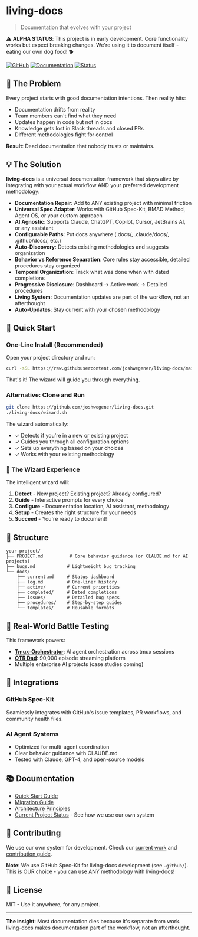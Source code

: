 # living-docs

> Documentation that evolves with your project

⚠️ **ALPHA STATUS**: This project is in early development. Core functionality works but expect breaking changes. We're using it to document itself - eating our own dog food! 🐕

[![GitHub](https://img.shields.io/github/license/joshwegener/living-docs)](LICENSE)
[![Documentation](https://img.shields.io/badge/docs-living-brightgreen)](docs/current.md)
[![Status](https://img.shields.io/badge/status-alpha-orange)](docs/current.md)

## 🎯 The Problem

Every project starts with good documentation intentions. Then reality hits:
- Documentation drifts from reality
- Team members can't find what they need
- Updates happen in code but not in docs
- Knowledge gets lost in Slack threads and closed PRs
- Different methodologies fight for control

**Result**: Dead documentation that nobody trusts or maintains.

## 💡 The Solution

**living-docs** is a universal documentation framework that stays alive by integrating with your actual workflow AND your preferred development methodology:

- **Documentation Repair**: Add to ANY existing project with minimal friction
- **Universal Spec Adapter**: Works with GitHub Spec-Kit, BMAD Method, Agent OS, or your custom approach
- **AI Agnostic**: Supports Claude, ChatGPT, Copilot, Cursor, JetBrains AI, or any assistant
- **Configurable Paths**: Put docs anywhere (.docs/, .claude/docs/, .github/docs/, etc.)
- **Auto-Discovery**: Detects existing methodologies and suggests organization
- **Behavior vs Reference Separation**: Core rules stay accessible, detailed procedures stay organized
- **Temporal Organization**: Track what was done when with dated completions
- **Progressive Disclosure**: Dashboard → Active work → Detailed procedures
- **Living System**: Documentation updates are part of the workflow, not an afterthought
- **Auto-Updates**: Stay current with your chosen methodology

## 🚀 Quick Start

### One-Line Install (Recommended)

Open your project directory and run:

```bash
curl -sSL https://raw.githubusercontent.com/joshwegener/living-docs/main/wizard.sh | bash
```

That's it! The wizard will guide you through everything.

### Alternative: Clone and Run

```bash
git clone https://github.com/joshwegener/living-docs.git
./living-docs/wizard.sh
```

The wizard automatically:
- ✓ Detects if you're in a new or existing project
- ✓ Guides you through all configuration options
- ✓ Sets up everything based on your choices
- ✓ Works with your existing methodology

### 🔮 The Wizard Experience

The intelligent wizard will:
1. **Detect** - New project? Existing project? Already configured?
2. **Guide** - Interactive prompts for every choice
3. **Configure** - Documentation location, AI assistant, methodology
4. **Setup** - Creates the right structure for your needs
5. **Succeed** - You're ready to document!

## 📂 Structure

```
your-project/
├── PROJECT.md          # Core behavior guidance (or CLAUDE.md for AI projects)
├── bugs.md            # Lightweight bug tracking
└── docs/
    ├── current.md     # Status dashboard
    ├── log.md         # One-liner history
    ├── active/        # Current priorities
    ├── completed/     # Dated completions
    ├── issues/        # Detailed bug specs
    ├── procedures/    # Step-by-step guides
    └── templates/     # Reusable formats
```

## 🎯 Real-World Battle Testing

This framework powers:
- **[Tmux-Orchestrator](examples/tmux-orchestrator/)**: AI agent orchestration across tmux sessions
- **[OTR Dad](examples/web-application/)**: 90,000 episode streaming platform
- Multiple enterprise AI projects (case studies coming)

## 🔗 Integrations

### GitHub Spec-Kit
Seamlessly integrates with GitHub's issue templates, PR workflows, and community health files.

### AI Agent Systems
- Optimized for multi-agent coordination
- Clear behavior guidance with CLAUDE.md
- Tested with Claude, GPT-4, and open-source models

## 📚 Documentation

- [Quick Start Guide](docs/procedures/quick-start.md)
- [Migration Guide](docs/procedures/migration-guide.md)
- [Architecture Principles](docs/procedures/architecture-principles.md)
- [Current Project Status](docs/current.md) - See how we use our own system

## 🤝 Contributing

We use our own system for development. Check our [current work](docs/current.md) and [contribution guide](docs/contributing/CONTRIBUTING.md).

**Note**: We use GitHub Spec-Kit for living-docs development (see `.github/`). This is OUR choice - you can use ANY methodology with living-docs!

## 📄 License

MIT - Use it anywhere, for any project.

---

**The insight**: Most documentation dies because it's separate from work. living-docs makes documentation part of the workflow, not an afterthought.